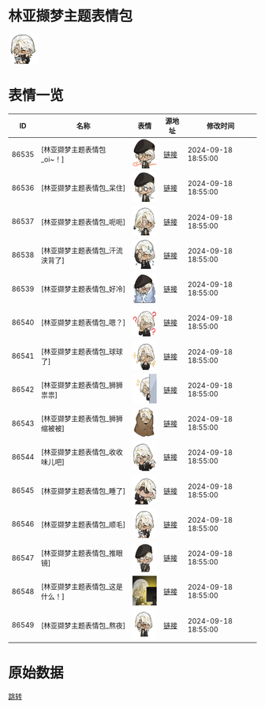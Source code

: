 # 林亚撷梦主题表情包

<img src="./cover.png" height="60" alt="cover" />

# 表情一览

|ID|名称|表情|源地址|修改时间|
|----|----|----|----|----|
|86535|[林亚撷梦主题表情包_oi~！]|<img src="./pic/086535_%5B林亚撷梦主题表情包_oi~！%5D.png" height="60" alt="oi~！"/>|[链接](https://i0.hdslb.com/bfs/garb/da798b1847b11a78c979d61fee39925190bba13f.png)|2024-09-18 18:55:00|
|86536|[林亚撷梦主题表情包_呆住]|<img src="./pic/086536_%5B林亚撷梦主题表情包_呆住%5D.png" height="60" alt="呆住"/>|[链接](https://i0.hdslb.com/bfs/garb/486e8491846985d595fe543ddaf4613e9332c668.png)|2024-09-18 18:55:00|
|86537|[林亚撷梦主题表情包_呃呃]|<img src="./pic/086537_%5B林亚撷梦主题表情包_呃呃%5D.png" height="60" alt="呃呃"/>|[链接](https://i0.hdslb.com/bfs/garb/5c040c950326e2a2e1e00f1af4bd8f51e9c0d4a4.png)|2024-09-18 18:55:00|
|86538|[林亚撷梦主题表情包_汗流浃背了]|<img src="./pic/086538_%5B林亚撷梦主题表情包_汗流浃背了%5D.png" height="60" alt="汗流浃背了"/>|[链接](https://i0.hdslb.com/bfs/garb/4ef504bdf60e28933c52e92eb7b92aaea40c6c62.png)|2024-09-18 18:55:00|
|86539|[林亚撷梦主题表情包_好冷]|<img src="./pic/086539_%5B林亚撷梦主题表情包_好冷%5D.png" height="60" alt="好冷"/>|[链接](https://i0.hdslb.com/bfs/garb/8231d52be9c467c6c93348fc7f19cf4992d94773.png)|2024-09-18 18:55:00|
|86540|[林亚撷梦主题表情包_嗯？]|<img src="./pic/086540_%5B林亚撷梦主题表情包_嗯？%5D.png" height="60" alt="嗯？"/>|[链接](https://i0.hdslb.com/bfs/garb/5b917fd7a15a6c0b7e07c7106794f4bdba30cdd7.png)|2024-09-18 18:55:00|
|86541|[林亚撷梦主题表情包_球球了]|<img src="./pic/086541_%5B林亚撷梦主题表情包_球球了%5D.png" height="60" alt="球球了"/>|[链接](https://i0.hdslb.com/bfs/garb/da33fd2bd007a05ce4bd383b7729c81a470b2b5c.png)|2024-09-18 18:55:00|
|86542|[林亚撷梦主题表情包_狮狮祟祟]|<img src="./pic/086542_%5B林亚撷梦主题表情包_狮狮祟祟%5D.png" height="60" alt="狮狮祟祟"/>|[链接](https://i0.hdslb.com/bfs/garb/18a2c566810250db5b2440524c0db6f6c4210bfd.png)|2024-09-18 18:55:00|
|86543|[林亚撷梦主题表情包_狮狮缩被被]|<img src="./pic/086543_%5B林亚撷梦主题表情包_狮狮缩被被%5D.png" height="60" alt="狮狮缩被被"/>|[链接](https://i0.hdslb.com/bfs/garb/e3bbd025615accea05a1cba655ee12a8dc33eef3.png)|2024-09-18 18:55:00|
|86544|[林亚撷梦主题表情包_收收味儿吧]|<img src="./pic/086544_%5B林亚撷梦主题表情包_收收味儿吧%5D.png" height="60" alt="收收味儿吧"/>|[链接](https://i0.hdslb.com/bfs/garb/5f7762af414d13689f694e95dd3d34a748f4334a.png)|2024-09-18 18:55:00|
|86545|[林亚撷梦主题表情包_睡了]|<img src="./pic/086545_%5B林亚撷梦主题表情包_睡了%5D.png" height="60" alt="睡了"/>|[链接](https://i0.hdslb.com/bfs/garb/d43cd5a04cb4ca5bc1d36604a88a4db8e64b1bfa.png)|2024-09-18 18:55:00|
|86546|[林亚撷梦主题表情包_顺毛]|<img src="./pic/086546_%5B林亚撷梦主题表情包_顺毛%5D.png" height="60" alt="顺毛"/>|[链接](https://i0.hdslb.com/bfs/garb/8a434e48547b86594dd07bc6b2f80ed99e68f0b9.png)|2024-09-18 18:55:00|
|86547|[林亚撷梦主题表情包_推眼镜]|<img src="./pic/086547_%5B林亚撷梦主题表情包_推眼镜%5D.png" height="60" alt="推眼镜"/>|[链接](https://i0.hdslb.com/bfs/garb/07b88adcd3457f6222838a617a3db59fa3b9addc.png)|2024-09-18 18:55:00|
|86548|[林亚撷梦主题表情包_这是什么！]|<img src="./pic/086548_%5B林亚撷梦主题表情包_这是什么！%5D.png" height="60" alt="这是什么！"/>|[链接](https://i0.hdslb.com/bfs/garb/b52eaecb8934e6f961ac3726faf3fab957e786ae.png)|2024-09-18 18:55:00|
|86549|[林亚撷梦主题表情包_熬夜]|<img src="./pic/086549_%5B林亚撷梦主题表情包_熬夜%5D.png" height="60" alt="熬夜"/>|[链接](https://i0.hdslb.com/bfs/garb/3207cc85f1be0675a57f0c7bad7d669695090ba6.png)|2024-09-18 18:55:00|

# 原始数据

[跳转](./raw.json)

